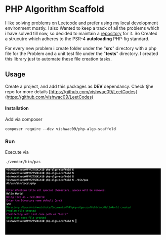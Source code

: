 # PHP Algorithm Scaffold

I like solving problems on Leetcode and prefer using my local development environment mostly. I also Wanted to keep a track of all the problems which i have solved till now, so decided to maintain a [repository](https://github.com/vishwac09/LeetCodes) for it. So Created a strucutre which adheres to the PSR-4 __autoloading__ PHP-fig standard.

For every new problem i create folder under the "__src__" directory with a php file for the Problem and a unit test file under the "__tests__" directory. I created this library just to automate these file creation tasks.

## Usage

Create a project, and add this packages as __DEV__ dependancy. Check tjhe repo for more details [https://github.com/vishwac09/LeetCodes](https://github.com/vishwac09/LeetCodes)
#### Installation
Add via composer
```
composer require --dev vishwac09/php-algo-scaffold
```
### Run
Execute via
```
./vendor/bin/pas
```

![Image](./assets/php_algo_scaffold.png)
